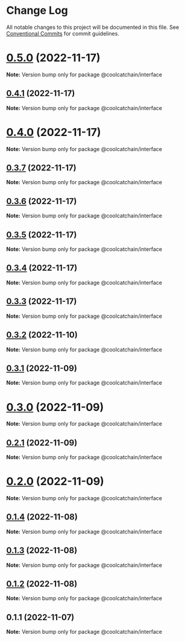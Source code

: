 # Change Log

All notable changes to this project will be documented in this file.
See [Conventional Commits](https://conventionalcommits.org) for commit guidelines.

# [0.5.0](https://github.com/DigitalKitchenLabs/interface/compare/v0.4.1...v0.5.0) (2022-11-17)

**Note:** Version bump only for package @coolcatchain/interface





## [0.4.1](https://github.com/DigitalKitchenLabs/interface/compare/v0.4.0...v0.4.1) (2022-11-17)

**Note:** Version bump only for package @coolcatchain/interface





# [0.4.0](https://github.com/DigitalKitchenLabs/interface/compare/v0.3.7...v0.4.0) (2022-11-17)

**Note:** Version bump only for package @coolcatchain/interface





## [0.3.7](https://github.com/DigitalKitchenLabs/interface/compare/v0.3.6...v0.3.7) (2022-11-17)

**Note:** Version bump only for package @coolcatchain/interface





## [0.3.6](https://github.com/DigitalKitchenLabs/interface/compare/v0.3.5...v0.3.6) (2022-11-17)

**Note:** Version bump only for package @coolcatchain/interface





## [0.3.5](https://github.com/DigitalKitchenLabs/interface/compare/v0.3.4...v0.3.5) (2022-11-17)

**Note:** Version bump only for package @coolcatchain/interface





## [0.3.4](https://github.com/DigitalKitchenLabs/interface/compare/v0.3.3...v0.3.4) (2022-11-17)

**Note:** Version bump only for package @coolcatchain/interface





## [0.3.3](https://github.com/DigitalKitchenLabs/interface/compare/v0.3.2...v0.3.3) (2022-11-17)

**Note:** Version bump only for package @coolcatchain/interface





## [0.3.2](https://github.com/DigitalKitchenLabs/interface/compare/v0.3.1...v0.3.2) (2022-11-10)

**Note:** Version bump only for package @coolcatchain/interface





## [0.3.1](https://github.com/DigitalKitchenLabs/interface/compare/v0.3.0...v0.3.1) (2022-11-09)

**Note:** Version bump only for package @coolcatchain/interface





# [0.3.0](https://github.com/DigitalKitchenLabs/interface/compare/v0.2.1...v0.3.0) (2022-11-09)

**Note:** Version bump only for package @coolcatchain/interface





## [0.2.1](https://github.com/DigitalKitchenLabs/interface/compare/v0.2.0...v0.2.1) (2022-11-09)

**Note:** Version bump only for package @coolcatchain/interface





# [0.2.0](https://github.com/DigitalKitchenLabs/interface/compare/v0.1.4...v0.2.0) (2022-11-09)

**Note:** Version bump only for package @coolcatchain/interface





## [0.1.4](https://github.com/DigitalKitchenLabs/interface/compare/v0.1.3...v0.1.4) (2022-11-08)

**Note:** Version bump only for package @coolcatchain/interface





## [0.1.3](https://github.com/DigitalKitchenLabs/interface/compare/v0.1.2...v0.1.3) (2022-11-08)

**Note:** Version bump only for package @coolcatchain/interface





## [0.1.2](https://github.com/DigitalKitchenLabs/interface/compare/v0.1.1...v0.1.2) (2022-11-08)

**Note:** Version bump only for package @coolcatchain/interface





## 0.1.1 (2022-11-07)

**Note:** Version bump only for package @coolcatchain/interface
